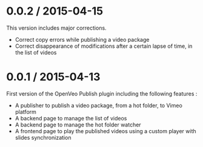 # 0.0.2 / 2015-04-15
This version includes major corrections.

- Correct copy errors while publishing a video package
- Correct disappearance of modifications after a certain lapse of time, in the list of videos

# 0.0.1 / 2015-04-13
First version of the OpenVeo Publish plugin including the following features :

- A publisher to publish a video package, from a hot folder, to Vimeo platform
- A backend page to manage the list of videos
- A backend page to manage the hot folder watcher
- A frontend page to play the published videos using a custom player with
slides synchronization